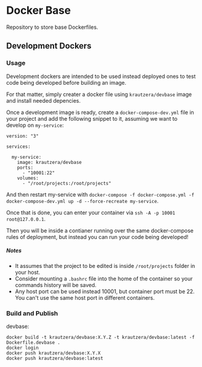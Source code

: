 # Docker Base
Repository to store base Dockerfiles.


## Development Dockers


### Usage

Development dockers are intended to be used instead deployed ones to test code being developed before building an image.

For that matter, simply creater a docker file using `krautzera/devbase` image and install needed depencies.

Once a development image is ready, create a `docker-compose-dev.yml` file in your project and add the following snippet to it, assuming we want to develop on `my-service`:
```
version: "3"

services:

  my-service:
    image: krautzera/devbase
    ports:
      - "10001:22"
    volumes:
      - "/root/projects:/root/projects"
```
And then restart my-service with `docker-compose -f docker-compose.yml -f docker-compose-dev.yml up -d --force-recreate my-service`.

Once that is done, you can enter your container via `ssh -A -p 10001 root@127.0.0.1`.

Then you will be inside a contianer running over the same docker-compose rules of deployment, but instead you can run your code being developed!

##### Notes

 - It assumes that the project to be edited is inside `/root/projects` folder in your host.
 - Consider mounting a `.bashrc` file into the home of the container so your commands history will be saved.
 - Any host port can be used instead 10001, but container port must be 22. You can't use the same host port in different containers.


### Build and Publish

devbase:
```
docker build -t krautzera/devbase:X.Y.Z -t krautzera/devbase:latest -f Dockerfile.devbase .
docker login
docker push krautzera/devbase:X.Y.X
docker push krautzera/devbase:latest 
```
